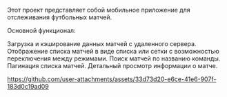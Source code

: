 Этот проект представляет собой мобильное приложение для отслеживания футбольных матчей.

Основной функционал:




Загрузка и кэширование данных матчей с удаленного сервера.
Отображение списка матчей в виде списка или сетки с возможностью переключения между режимами.
Поиск матчей по названию команды.
Пагинация списка матчей.
Детальный просмотр информации о матче.


https://github.com/user-attachments/assets/33d73d20-e6ce-41e6-907f-183d0c19ad09

